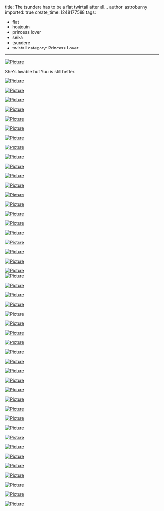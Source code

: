 title: The tsundere has to be a flat twintail after all...
author: astrobunny
imported: true
create_time: 1248177588
tags:
- flat
- houjouin
- princess lover
- seika
- tsundere
- twintail
category: Princess Lover
---
 [![](wp-uploads/2009/07/wpid-zero-raws-princess-lover-03-raw-d-tvk-x264-aac-1280x720-12-500x281.jpg "Picture")](/images/wp-uploads/2009/07/wpid-zero-raws-princess-lover-03-raw-d-tvk-x264-aac-1280x720-12.jpg)  
  
She's lovable but Yuu is still better.  
<!--more-->  
 [![](wp-uploads/2009/07/wpid-raws-4u-princess-lover-02-tvk-1280x720-h264-aac-01-500x281.jpg "Picture")](/images/wp-uploads/2009/07/wpid-raws-4u-princess-lover-02-tvk-1280x720-h264-aac-01.jpg)  
  
 [![](wp-uploads/2009/07/wpid-raws-4u-princess-lover-02-tvk-1280x720-h264-aac-16-500x281.jpg "Picture")](/images/wp-uploads/2009/07/wpid-raws-4u-princess-lover-02-tvk-1280x720-h264-aac-16.jpg)  
  
 [![](wp-uploads/2009/07/wpid-raws-4u-princess-lover-02-tvk-1280x720-h264-aac-21-500x281.jpg "Picture")](/images/wp-uploads/2009/07/wpid-raws-4u-princess-lover-02-tvk-1280x720-h264-aac-21.jpg)  
  
 [![](wp-uploads/2009/07/wpid-raws-4u-princess-lover-02-tvk-1280x720-h264-aac-31-500x281.jpg "Picture")](/images/wp-uploads/2009/07/wpid-raws-4u-princess-lover-02-tvk-1280x720-h264-aac-31.jpg)  
  
 [![](wp-uploads/2009/07/wpid-raws-4u-princess-lover-02-tvk-1280x720-h264-aac-41-500x281.jpg "Picture")](/images/wp-uploads/2009/07/wpid-raws-4u-princess-lover-02-tvk-1280x720-h264-aac-41.jpg)  
  
 [![](wp-uploads/2009/07/wpid-raws-4u-princess-lover-02-tvk-1280x720-h264-aac-51-500x281.jpg "Picture")](/images/wp-uploads/2009/07/wpid-raws-4u-princess-lover-02-tvk-1280x720-h264-aac-51.jpg)  
  
 [![](wp-uploads/2009/07/wpid-raws-4u-princess-lover-02-tvk-1280x720-h264-aac-61-500x281.jpg "Picture")](/images/wp-uploads/2009/07/wpid-raws-4u-princess-lover-02-tvk-1280x720-h264-aac-61.jpg)  
  
 [![](wp-uploads/2009/07/wpid-raws-4u-princess-lover-02-tvk-1280x720-h264-aac-71-500x281.jpg "Picture")](/images/wp-uploads/2009/07/wpid-raws-4u-princess-lover-02-tvk-1280x720-h264-aac-71.jpg)  
  
 [![](wp-uploads/2009/07/wpid-raws-4u-princess-lover-02-tvk-1280x720-h264-aac-81-500x281.jpg "Picture")](/images/wp-uploads/2009/07/wpid-raws-4u-princess-lover-02-tvk-1280x720-h264-aac-81.jpg)  
  
 [![](wp-uploads/2009/07/wpid-raws-4u-princess-lover-02-tvk-1280x720-h264-aac-91-500x281.jpg "Picture")](/images/wp-uploads/2009/07/wpid-raws-4u-princess-lover-02-tvk-1280x720-h264-aac-91.jpg)  
  
 [![](wp-uploads/2009/07/wpid-raws-4u-princess-lover-02-tvk-1280x720-h264-aac-101-500x281.jpg "Picture")](/images/wp-uploads/2009/07/wpid-raws-4u-princess-lover-02-tvk-1280x720-h264-aac-101.jpg)  
  
 [![](wp-uploads/2009/07/wpid-raws-4u-princess-lover-02-tvk-1280x720-h264-aac-111-500x281.jpg "Picture")](/images/wp-uploads/2009/07/wpid-raws-4u-princess-lover-02-tvk-1280x720-h264-aac-111.jpg)  
  
 [![](wp-uploads/2009/07/wpid-raws-4u-princess-lover-02-tvk-1280x720-h264-aac-121-500x281.jpg "Picture")](/images/wp-uploads/2009/07/wpid-raws-4u-princess-lover-02-tvk-1280x720-h264-aac-121.jpg)  
  
 [![](wp-uploads/2009/07/wpid-raws-4u-princess-lover-02-tvk-1280x720-h264-aac-131-500x281.jpg "Picture")](/images/wp-uploads/2009/07/wpid-raws-4u-princess-lover-02-tvk-1280x720-h264-aac-131.jpg)  
  
 [![](wp-uploads/2009/07/wpid-raws-4u-princess-lover-02-tvk-1280x720-h264-aac-141-500x281.jpg "Picture")](/images/wp-uploads/2009/07/wpid-raws-4u-princess-lover-02-tvk-1280x720-h264-aac-141.jpg)  
  
 [![](wp-uploads/2009/07/wpid-raws-4u-princess-lover-02-tvk-1280x720-h264-aac-151-500x281.jpg "Picture")](/images/wp-uploads/2009/07/wpid-raws-4u-princess-lover-02-tvk-1280x720-h264-aac-151.jpg)  
  
 [![](wp-uploads/2009/07/wpid-raws-4u-princess-lover-02-tvk-1280x720-h264-aac-161-500x281.jpg "Picture")](/images/wp-uploads/2009/07/wpid-raws-4u-princess-lover-02-tvk-1280x720-h264-aac-161.jpg)  
  
 [![](wp-uploads/2009/07/wpid-raws-4u-princess-lover-02-tvk-1280x720-h264-aac-171-500x281.jpg "Picture")](/images/wp-uploads/2009/07/wpid-raws-4u-princess-lover-02-tvk-1280x720-h264-aac-171.jpg)  
  
 [![](wp-uploads/2009/07/wpid-zero-raws-princess-lover-03-raw-d-tvk-x264-aac-1280x720-0-500x281.jpg "Picture")](/images/wp-uploads/2009/07/wpid-zero-raws-princess-lover-03-raw-d-tvk-x264-aac-1280x720-0.jpg)  
  
 [![](wp-uploads/2009/07/wpid-zero-raws-princess-lover-03-raw-d-tvk-x264-aac-1280x720-1-500x281.jpg "Picture")](/images/wp-uploads/2009/07/wpid-zero-raws-princess-lover-03-raw-d-tvk-x264-aac-1280x720-1.jpg)  
  
 [![](wp-uploads/2009/07/wpid-zero-raws-princess-lover-03-raw-d-tvk-x264-aac-1280x720-2-500x281.jpg "Picture")](/images/wp-uploads/2009/07/wpid-zero-raws-princess-lover-03-raw-d-tvk-x264-aac-1280x720-2.jpg)  
 [![](wp-uploads/2009/07/wpid-zero-raws-princess-lover-03-raw-d-tvk-x264-aac-1280x720-3-500x281.jpg "Picture")](/images/wp-uploads/2009/07/wpid-zero-raws-princess-lover-03-raw-d-tvk-x264-aac-1280x720-3.jpg)  
  
 [![](wp-uploads/2009/07/wpid-zero-raws-princess-lover-03-raw-d-tvk-x264-aac-1280x720-4-500x281.jpg "Picture")](/images/wp-uploads/2009/07/wpid-zero-raws-princess-lover-03-raw-d-tvk-x264-aac-1280x720-4.jpg)  
  
 [![](wp-uploads/2009/07/wpid-zero-raws-princess-lover-03-raw-d-tvk-x264-aac-1280x720-5-500x281.jpg "Picture")](/images/wp-uploads/2009/07/wpid-zero-raws-princess-lover-03-raw-d-tvk-x264-aac-1280x720-5.jpg)  
  
 [![](wp-uploads/2009/07/wpid-zero-raws-princess-lover-03-raw-d-tvk-x264-aac-1280x720-6-500x281.jpg "Picture")](/images/wp-uploads/2009/07/wpid-zero-raws-princess-lover-03-raw-d-tvk-x264-aac-1280x720-6.jpg)  
  
 [![](wp-uploads/2009/07/wpid-zero-raws-princess-lover-03-raw-d-tvk-x264-aac-1280x720-7-500x281.jpg "Picture")](/images/wp-uploads/2009/07/wpid-zero-raws-princess-lover-03-raw-d-tvk-x264-aac-1280x720-7.jpg)  
  
 [![](wp-uploads/2009/07/wpid-zero-raws-princess-lover-03-raw-d-tvk-x264-aac-1280x720-8-500x281.jpg "Picture")](/images/wp-uploads/2009/07/wpid-zero-raws-princess-lover-03-raw-d-tvk-x264-aac-1280x720-8.jpg)  
  
 [![](wp-uploads/2009/07/wpid-zero-raws-princess-lover-03-raw-d-tvk-x264-aac-1280x720-9-500x281.jpg "Picture")](/images/wp-uploads/2009/07/wpid-zero-raws-princess-lover-03-raw-d-tvk-x264-aac-1280x720-9.jpg)  
  
 [![](wp-uploads/2009/07/wpid-zero-raws-princess-lover-03-raw-d-tvk-x264-aac-1280x720-10-500x281.jpg "Picture")](/images/wp-uploads/2009/07/wpid-zero-raws-princess-lover-03-raw-d-tvk-x264-aac-1280x720-10.jpg)  
  
 [![](wp-uploads/2009/07/wpid-zero-raws-princess-lover-03-raw-d-tvk-x264-aac-1280x720-11-500x281.jpg "Picture")](/images/wp-uploads/2009/07/wpid-zero-raws-princess-lover-03-raw-d-tvk-x264-aac-1280x720-11.jpg)  
  
 [![](wp-uploads/2009/07/wpid-zero-raws-princess-lover-03-raw-d-tvk-x264-aac-1280x720-13-500x281.jpg "Picture")](/images/wp-uploads/2009/07/wpid-zero-raws-princess-lover-03-raw-d-tvk-x264-aac-1280x720-13.jpg)  
  
 [![](wp-uploads/2009/07/wpid-zero-raws-princess-lover-03-raw-d-tvk-x264-aac-1280x720-14-500x281.jpg "Picture")](/images/wp-uploads/2009/07/wpid-zero-raws-princess-lover-03-raw-d-tvk-x264-aac-1280x720-14.jpg)  
  
 [![](wp-uploads/2009/07/wpid-zero-raws-princess-lover-03-raw-d-tvk-x264-aac-1280x720-15-500x281.jpg "Picture")](/images/wp-uploads/2009/07/wpid-zero-raws-princess-lover-03-raw-d-tvk-x264-aac-1280x720-15.jpg)  
  
 [![](wp-uploads/2009/07/wpid-zero-raws-princess-lover-03-raw-d-tvk-x264-aac-1280x720-16-500x281.jpg "Picture")](/images/wp-uploads/2009/07/wpid-zero-raws-princess-lover-03-raw-d-tvk-x264-aac-1280x720-16.jpg)  
  
 [![](wp-uploads/2009/07/wpid-zero-raws-princess-lover-03-raw-d-tvk-x264-aac-1280x720-17-500x281.jpg "Picture")](/images/wp-uploads/2009/07/wpid-zero-raws-princess-lover-03-raw-d-tvk-x264-aac-1280x720-17.jpg)  
  
 [![](wp-uploads/2009/07/wpid-zero-raws-princess-lover-03-raw-d-tvk-x264-aac-1280x720-18-500x281.jpg "Picture")](/images/wp-uploads/2009/07/wpid-zero-raws-princess-lover-03-raw-d-tvk-x264-aac-1280x720-18.jpg)  
  
 [![](wp-uploads/2009/07/wpid-zero-raws-princess-lover-03-raw-d-tvk-x264-aac-1280x720-19-500x281.jpg "Picture")](/images/wp-uploads/2009/07/wpid-zero-raws-princess-lover-03-raw-d-tvk-x264-aac-1280x720-19.jpg)  
  
 [![](wp-uploads/2009/07/wpid-zero-raws-princess-lover-03-raw-d-tvk-x264-aac-1280x720-20-500x281.jpg "Picture")](/images/wp-uploads/2009/07/wpid-zero-raws-princess-lover-03-raw-d-tvk-x264-aac-1280x720-20.jpg)  
  
 [![](wp-uploads/2009/07/wpid-zero-raws-princess-lover-03-raw-d-tvk-x264-aac-1280x720-21-500x281.jpg "Picture")](/images/wp-uploads/2009/07/wpid-zero-raws-princess-lover-03-raw-d-tvk-x264-aac-1280x720-21.jpg)  
  
 [![](wp-uploads/2009/07/wpid-zero-raws-princess-lover-03-raw-d-tvk-x264-aac-1280x720-22-500x281.jpg "Picture")](/images/wp-uploads/2009/07/wpid-zero-raws-princess-lover-03-raw-d-tvk-x264-aac-1280x720-22.jpg)  
  
 [![](wp-uploads/2009/07/wpid-zero-raws-princess-lover-03-raw-d-tvk-x264-aac-1280x720-23-500x281.jpg "Picture")](/images/wp-uploads/2009/07/wpid-zero-raws-princess-lover-03-raw-d-tvk-x264-aac-1280x720-23.jpg)  
  
 [![](wp-uploads/2009/07/wpid-zero-raws-princess-lover-03-raw-d-tvk-x264-aac-1280x720-24-500x281.jpg "Picture")](/images/wp-uploads/2009/07/wpid-zero-raws-princess-lover-03-raw-d-tvk-x264-aac-1280x720-24.jpg)  
  
 [![](wp-uploads/2009/07/wpid-zero-raws-princess-lover-03-raw-d-tvk-x264-aac-1280x720-25-500x281.jpg "Picture")](/images/wp-uploads/2009/07/wpid-zero-raws-princess-lover-03-raw-d-tvk-x264-aac-1280x720-25.jpg)  
  
 [![](wp-uploads/2009/07/wpid-zero-raws-princess-lover-03-raw-d-tvk-x264-aac-1280x720-26-500x281.jpg "Picture")](/images/wp-uploads/2009/07/wpid-zero-raws-princess-lover-03-raw-d-tvk-x264-aac-1280x720-26.jpg)  
  
 [![](wp-uploads/2009/07/wpid-zero-raws-princess-lover-03-raw-d-tvk-x264-aac-1280x720-27-500x281.jpg "Picture")](/images/wp-uploads/2009/07/wpid-zero-raws-princess-lover-03-raw-d-tvk-x264-aac-1280x720-27.jpg)  
  
 [![](wp-uploads/2009/07/wpid-zero-raws-princess-lover-03-raw-d-tvk-x264-aac-1280x720-28-500x281.jpg "Picture")](/images/wp-uploads/2009/07/wpid-zero-raws-princess-lover-03-raw-d-tvk-x264-aac-1280x720-28.jpg)